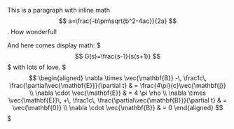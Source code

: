 This is a paragraph with inline math $$ a=\frac{-b\pm\sqrt{b^2-4ac}}{2a} $$. How wonderful!

And here comes display math:
$$$ G(s)=\frac{s-1}{s(s+1)} $$$
with lots of love.
$$$
\begin{aligned}
\nabla \times \vec{\mathbf{B}} -\, \frac1c\, \frac{\partial\vec{\mathbf{E}}}{\partial t} & = \frac{4\pi}{c}\vec{\mathbf{j}} \\   \nabla \cdot \vec{\mathbf{E}} & = 4 \pi \rho \\
\nabla \times \vec{\mathbf{E}}\, +\, \frac1c\, \frac{\partial\vec{\mathbf{B}}}{\partial t} & = \vec{\mathbf{0}} \\
\nabla \cdot \vec{\mathbf{B}} & = 0 \end{aligned}
$$$ 
